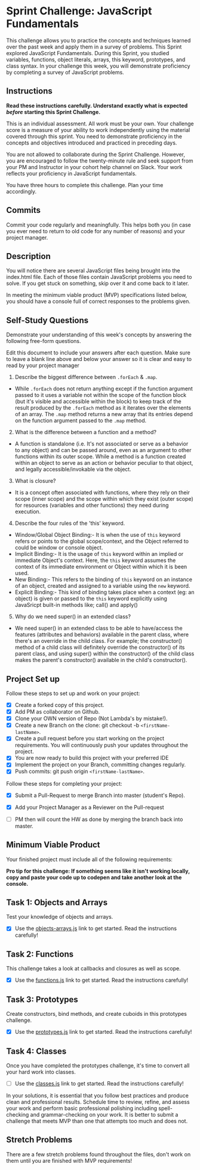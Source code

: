 # Sprint Challenge: JavaScript Fundamentals

This challenge allows you to practice the concepts and techniques learned over the past week and apply them in a survey of problems. This Sprint explored JavaScript Fundamentals. During this Sprint, you studied variables, functions, object literals, arrays, this keyword, prototypes, and class syntax. In your challenge this week, you will demonstrate proficiency by completing a survey of JavaScript problems.

## Instructions

**Read these instructions carefully. Understand exactly what is expected _before_ starting this Sprint Challenge.**

This is an individual assessment. All work must be your own. Your challenge score is a measure of your ability to work independently using the material covered through this sprint. You need to demonstrate proficiency in the concepts and objectives introduced and practiced in preceding days.

You are not allowed to collaborate during the Sprint Challenge. However, you are encouraged to follow the twenty-minute rule and seek support from your PM and Instructor in your cohort help channel on Slack. Your work reflects your proficiency in JavaScript fundamentals.

You have three hours to complete this challenge. Plan your time accordingly.

## Commits

Commit your code regularly and meaningfully. This helps both you (in case you ever need to return to old code for any number of reasons) and your project manager.

## Description

You will notice there are several JavaScript files being brought into the index.html file.  Each of those files contain JavaScript problems you need to solve.  If you get stuck on something, skip over it and come back to it later.

In meeting the minimum viable product (MVP) specifications listed below, you should have a console full of correct responses to the problems given.

## Self-Study Questions

Demonstrate your understanding of this week's concepts by answering the following free-form questions.

Edit this document to include your answers after each question. Make sure to leave a blank line above and below your answer so it is clear and easy to read by your project manager

1. Describe the biggest difference between `.forEach` & `.map`.

- While `.forEach` does not return anything except if the function argument passed to it uses a variable not within the scope of the function block (but it's visible and accessible within the block) to keep track of the result produced by the `.forEach` method as it iterates over the elements of an array. The `.map` method returns a new array that its entries depend on the function argument passed to the `.map` method.

2. What is the difference between a function and a method?

- A function is standalone (i.e. It's not associated or serve as a behavior to any object) and can be passed around, even as an argument to other functions within its outer scope. While a method is a function created within an object to serve as an action or behavior peculiar to that object, and legally accessible/invokable via the object.

3. What is closure?

- It is a concept often associated with functions, where they rely on their scope (inner scope) and the scope within which they exist (outer scope) for resources (variables and other functions) they need during execution.

4. Describe the four rules of the 'this' keyword.

- Window/Global Object Binding:-
   It is when the use of `this` keyword refers or points to the global scope/context, and the Object referred to could be window or console object.
- Implicit Binding:-
   It is the usage of `this` keyword within an implied or immediate Object's context. Here, the `this` keyword assumes the context of its immediate environment or Object within which it is been used.
- New Binding:-
   This refers to the binding of `this` keyword on an instance of an object, created and assigned to a variable using the `new` keyword.
- Explicit Binding:-
   This kind of binding takes place when a context (eg: an object) is given or passed to the `this` keyword explicitly using JavaSricpt built-in methods like; call() and apply()

5. Why do we need super() in an extended class?

- We need super() in an extended class to be able to have/access the features (attributes and behaviors) available in the parent class, where there's an override in the child class. For example; the constructor() method of a child class will definitely override the constructor() of its parent class, and using super() within the constructor() of the child class makes the parent's constructor() available in the child's constructor().

## Project Set up

Follow these steps to set up and work on your project:

- [x] Create a forked copy of this project.
- [x] Add PM as collaborator on Github.
- [x] Clone your OWN version of Repo (Not Lambda's by mistake!).
- [x] Create a new Branch on the clone: git checkout -b `<firstName-lastName>`.
- [x] Create a pull request before you start working on the project requirements.  You will continuously push your updates throughout the project.
- [x] You are now ready to build this project with your preferred IDE
- [x] Implement the project on your Branch, committing changes regularly.
- [x] Push commits: git push origin `<firstName-lastName>`.

Follow these steps for completing your project:

- [x] Submit a Pull-Request to merge <firstName-lastName> Branch into master (student's  Repo).
- [x] Add your Project Manager as a Reviewer on the Pull-request
- [ ] PM then will count the HW as done by  merging the branch back into master.


## Minimum Viable Product

Your finished project must include all of the following requirements:

**Pro tip for this challenge: If something seems like it isn't working locally, copy and paste your code up to codepen and take another look at the console.**

## Task 1: Objects and Arrays
Test your knowledge of objects and arrays. 
* [x] Use the [objects-arrays.js](challenges/objects-arrays.js) link to get started.  Read the instructions carefully!

## Task 2: Functions
This challenge takes a look at callbacks and closures as well as scope. 
* [x] Use the [functions.js](challenges/functions.js) link to get started. Read the instructions carefully!

## Task 3: Prototypes
Create constructors, bind methods, and create cuboids in this prototypes challenge.
* [x] Use the [prototypes.js](challenges/prototypes.js) link to get started. Read the instructions carefully!

## Task 4: Classes
Once you have completed the prototypes challenge, it's time to convert all your hard work into classes.
* [ ] Use the [classes.js](challenges/classes.js) link to get started. Read the instructions carefully!

In your solutions, it is essential that you follow best practices and produce clean and professional results. Schedule time to review, refine, and assess your work and perform basic professional polishing including spell-checking and grammar-checking on your work. It is better to submit a challenge that meets MVP than one that attempts too much and does not.

## Stretch Problems

There are a few stretch problems found throughout the files, don't work on them until you are finished with MVP requirements!
